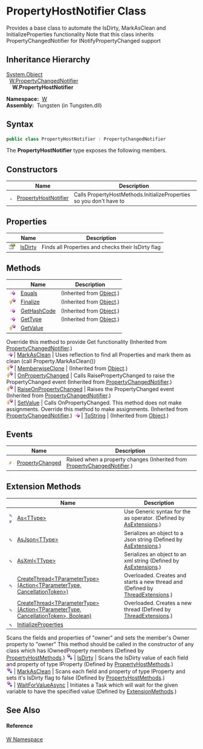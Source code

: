 PropertyHostNotifier Class
==========================
   
Provides a base class to automate the IsDirty, MarkAsClean and InitializeProperties functionality Note that this class inherits PropertyChangedNotifier for INotifyPropertyChanged support



Inheritance Hierarchy
---------------------
[System.Object][1]  
  [W.PropertyChangedNotifier][2]  
    **W.PropertyHostNotifier**  

  **Namespace:**  [W][3]  
  **Assembly:**  Tungsten (in Tungsten.dll)

Syntax
------

```csharp
public class PropertyHostNotifier : PropertyChangedNotifier
```

The **PropertyHostNotifier** type exposes the following members.


Constructors
------------

                 | Name                      | Description                                                         
---------------- | ------------------------- | ------------------------------------------------------------------- 
![Public method] | [PropertyHostNotifier][4] | Calls PropertyHostMethods.InitializeProperties so you don't have to 


Properties
----------

                   | Name         | Description                                        
------------------ | ------------ | -------------------------------------------------- 
![Public property] | [IsDirty][5] | Finds all Properties and checks their IsDirty flag 


Methods
-------

                    | Name                         | Description                                                                                                                                              
------------------- | ---------------------------- | -------------------------------------------------------------------------------------------------------------------------------------------------------- 
![Public method]    | [Equals][6]                  | (Inherited from [Object][1].)                                                                                                                            
![Protected method] | [Finalize][7]                | (Inherited from [Object][1].)                                                                                                                            
![Public method]    | [GetHashCode][8]             | (Inherited from [Object][1].)                                                                                                                            
![Public method]    | [GetType][9]                 | (Inherited from [Object][1].)                                                                                                                            
![Protected method] | [GetValue][10]               | 
Override this method to provide Get functionality
 (Inherited from [PropertyChangedNotifier][2].)                                                     
![Public method]    | [MarkAsClean][11]            | Uses reflection to find all Properties and mark them as clean (call Property.MarkAsClean())                                                              
![Protected method] | [MemberwiseClone][12]        | (Inherited from [Object][1].)                                                                                                                            
![Protected method] | [OnPropertyChanged][13]      | 
Calls RaisePropertyChanged to raise the PropertyChanged event
 (Inherited from [PropertyChangedNotifier][2].)                                         
![Protected method] | [RaiseOnPropertyChanged][14] | 
Raises the PropertyChanged event
 (Inherited from [PropertyChangedNotifier][2].)                                                                      
![Protected method] | [SetValue][15]               | 
Calls OnPropertyChanged. This method does not make assignments. Override this method to make assignments.
 (Inherited from [PropertyChangedNotifier][2].) 
![Public method]    | [ToString][16]               | (Inherited from [Object][1].)                                                                                                                            


Events
------

                | Name                  | Description                                                                   
--------------- | --------------------- | ----------------------------------------------------------------------------- 
![Public event] | [PropertyChanged][17] | Raised when a property changes (Inherited from [PropertyChangedNotifier][2].) 


Extension Methods
-----------------

                                          | Name                                                                                         | Description                                                                                                                                                                                                                      
----------------------------------------- | -------------------------------------------------------------------------------------------- | -------------------------------------------------------------------------------------------------------------------------------------------------------------------------------------------------------------------------------- 
![Public Extension Method]![Code example] | [As&lt;TType>][18]                                                                           | Use Generic syntax for the as operator. (Defined by [AsExtensions][19].)                                                                                                                                                         
![Public Extension Method]                | [AsJson&lt;TType>][20]                                                                       | Serializes an object to a Json string (Defined by [AsExtensions][19].)                                                                                                                                                           
![Public Extension Method]                | [AsXml&lt;TType>][21]                                                                        | Serializes an object to an xml string (Defined by [AsExtensions][19].)                                                                                                                                                           
![Public Extension Method]                | [CreateThread&lt;TParameterType>(Action&lt;TParameterType, CancellationToken>)][22]          | Overloaded. Creates and starts a new thread and (Defined by [ThreadExtensions][23].)                                                                                                                                             
![Public Extension Method]                | [CreateThread&lt;TParameterType>(Action&lt;TParameterType, CancellationToken>, Boolean)][24] | Overloaded. Creates a new thread (Defined by [ThreadExtensions][23].)                                                                                                                                                            
![Public Extension Method]                | [InitializeProperties][25]                                                                   | 
Scans the fields and properties of "owner" and sets the member's Owner property to "owner" This method should be called in the constructor of any class which has IOwnedProperty members
 (Defined by [PropertyHostMethods][26].) 
![Public Extension Method]                | [IsDirty][27]                                                                                | 
Scans the IsDirty value of each field and property of type IProperty
 (Defined by [PropertyHostMethods][26].)                                                                                                                 
![Public Extension Method]                | [MarkAsClean][28]                                                                            | 
Scans each field and property of type IProperty and sets it's IsDirty flag to false
 (Defined by [PropertyHostMethods][26].)                                                                                                  
![Public Extension Method]                | [WaitForValueAsync][29]                                                                      | Initiates a Task which will wait for the given variable to have the specified value (Defined by [ExtensionMethods][30].)                                                                                                         


See Also
--------

#### Reference
[W Namespace][3]  

[1]: http://msdn.microsoft.com/en-us/library/e5kfa45b
[2]: ../PropertyChangedNotifier/README.md
[3]: ../README.md
[4]: _ctor.md
[5]: IsDirty.md
[6]: http://msdn.microsoft.com/en-us/library/bsc2ak47
[7]: http://msdn.microsoft.com/en-us/library/4k87zsw7
[8]: http://msdn.microsoft.com/en-us/library/zdee4b3y
[9]: http://msdn.microsoft.com/en-us/library/dfwy45w9
[10]: ../PropertyChangedNotifier/GetValue.md
[11]: MarkAsClean.md
[12]: http://msdn.microsoft.com/en-us/library/57ctke0a
[13]: ../PropertyChangedNotifier/OnPropertyChanged.md
[14]: ../PropertyChangedNotifier/RaiseOnPropertyChanged.md
[15]: ../PropertyChangedNotifier/SetValue.md
[16]: http://msdn.microsoft.com/en-us/library/7bxwbwt2
[17]: ../PropertyChangedNotifier/PropertyChanged.md
[18]: ../AsExtensions/As__1.md
[19]: ../AsExtensions/README.md
[20]: ../AsExtensions/AsJson__1.md
[21]: ../AsExtensions/AsXml__1.md
[22]: ../../W.Threading/ThreadExtensions/CreateThread__1.md
[23]: ../../W.Threading/ThreadExtensions/README.md
[24]: ../../W.Threading/ThreadExtensions/CreateThread__1_1.md
[25]: ../PropertyHostMethods/InitializeProperties.md
[26]: ../PropertyHostMethods/README.md
[27]: ../PropertyHostMethods/IsDirty.md
[28]: ../PropertyHostMethods/MarkAsClean.md
[29]: ../ExtensionMethods/WaitForValueAsync.md
[30]: ../ExtensionMethods/README.md
[Public method]: ../../_icons/pubmethod.gif "Public method"
[Public property]: ../../_icons/pubproperty.gif "Public property"
[Protected method]: ../../_icons/protmethod.gif "Protected method"
[Public event]: ../../_icons/pubevent.gif "Public event"
[Public Extension Method]: ../../_icons/pubextension.gif "Public Extension Method"
[Code example]: ../../_icons/CodeExample.png "Code example"